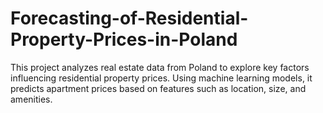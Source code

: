 # Forecasting-of-Residential-Property-Prices-in-Poland
This project analyzes real estate data from Poland to explore key factors influencing residential property prices. Using machine learning models, it predicts apartment prices based on features such as location, size, and amenities.

